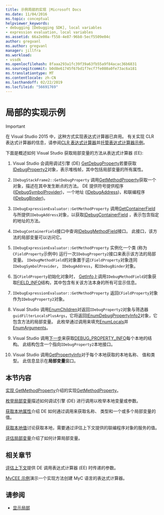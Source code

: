 ```yaml
---
title: 示例局部的实现 |Microsoft Docs
ms.date: 11/04/2016
ms.topic: conceptual
helpviewer_keywords:
- debugging [Debugging SDK], local variables
- expression evaluation, local variables
ms.assetid: 66a2e00a-f558-4e87-96b8-5ecf5509e04c
author: gregvanl
ms.author: gregvanl
manager: jillfra
ms.workload:
- vssdk
ms.openlocfilehash: 8faaa293a1fc39f39a63fb55a9f84acac36b6831
ms.sourcegitcommit: b0d8e61745f67bd1f7ecf7fe080a0fe73ac6a181
ms.translationtype: MT
ms.contentlocale: zh-CN
ms.lasthandoff: 02/22/2019
ms.locfileid: "56691769"
---
```

# <a name="sample-implementation-of-locals"></a>局部的实现示例
> [!IMPORTANT]
>  在 Visual Studio 2015 中，这种方式实现表达式计算器已弃用。 有关实现 CLR 表达式计算器的信息，请参阅[CLR 表达式计算器](https://github.com/Microsoft/ConcordExtensibilitySamples/wiki/CLR-Expression-Evaluators)并[托管表达式计算器示例](https://github.com/Microsoft/ConcordExtensibilitySamples/wiki/Managed-Expression-Evaluator-Sample)。

 下面是概述如何 Visual Studio 获取局部变量的方法从表达式计算器 (EE):

1.  Visual Studio 会调用调试引擎 (DE) [GetDebugProperty](../../extensibility/debugger/reference/idebugstackframe2-getdebugproperty.md)若要获取[IDebugProperty2](../../extensibility/debugger/reference/idebugproperty2.md)对象，表示堆栈帧，其中包括局部变量的所有属性。

2.  `IDebugStackFrame2::GetDebugProperty` 调用[GetMethodProperty](../../extensibility/debugger/reference/idebugexpressionevaluator-getmethodproperty.md)获取一个对象，描述在其中发生断点的方法。 DE 提供符号提供程序 ([IDebugSymbolProvider](../../extensibility/debugger/reference/idebugsymbolprovider.md))，一个地址 ([IDebugAddress](../../extensibility/debugger/reference/idebugaddress.md))，和联编程序 ([IDebugBinder](../../extensibility/debugger/reference/idebugbinder.md))。

3.  `IDebugExpressionEvaluator::GetMethodProperty` 调用[GetContainerField](../../extensibility/debugger/reference/idebugsymbolprovider-getcontainerfield.md)与所提供`IDebugAddress`对象，以获取[IDebugContainerField](../../extensibility/debugger/reference/idebugcontainerfield.md) ，表示包含指定的地址的方法。

4.  `IDebugContainerField`接口中查询[IDebugMethodField](../../extensibility/debugger/reference/idebugmethodfield.md)接口。 此接口，该方法的局部变量可以访问它。

5.  `IDebugExpressionEvaluator::GetMethodProperty` 实例化一个类 (称为`CFieldProperty`示例中) 运行一次`IDebugProperty2`接口来表示该方法的局部变量。 `IDebugMethodField`的对象置于这`CFieldProperty`对象连同`IDebugSymbolProvider`， `IDebugAddress`，和`IDebugBinder`对象。

6.  当`CFieldProperty`初始化对象时， [GetInfo](../../extensibility/debugger/reference/idebugfield-getinfo.md)上调用`IDebugMethodField`对象获取[FIELD_INFO](../../extensibility/debugger/reference/field-info.md)结构，其中包含有关该方法本身的所有可显示信息。

7.  `IDebugExpressionEvaluator::GetMethodProperty` 返回`CFieldProperty`对象作为`IDebugProperty2`对象。

8.  Visual Studio 调用[EnumChildren](../../extensibility/debugger/reference/idebugproperty2-enumchildren.md)对返回`IDebugProperty2`对象与筛选器`guidFilterLocalsPlusArgs`，它将返回[IEnumDebugPropertyInfo2](../../extensibility/debugger/reference/ienumdebugpropertyinfo2.md)对象，它包含方法的局部变量。 此枚举通过调用来填充[EnumLocals](../../extensibility/debugger/reference/idebugmethodfield-enumlocals.md)并[EnumArguments](../../extensibility/debugger/reference/idebugmethodfield-enumarguments.md)。

9. Visual Studio 调用[下一步](../../extensibility/debugger/reference/ienumdebugpropertyinfo2-next.md)来获取[DEBUG_PROPERTY_INFO](../../extensibility/debugger/reference/debug-property-info.md)每个本地的结构。 此结构包含一个指向`IDebugProperty2`本地接口。

10. Visual Studio 调用[GetPropertyInfo](../../extensibility/debugger/reference/idebugproperty2-getpropertyinfo.md)对于每个本地获取的本地名称、 值和类型。 此信息显示在**局部变量**窗口。

## <a name="in-this-section"></a>本节内容
 [实现 GetMethodProperty](../../extensibility/debugger/implementing-getmethodproperty.md)介绍的实现[GetMethodProperty](../../extensibility/debugger/reference/idebugexpressionevaluator-getmethodproperty.md)。

 [枚举局部变量](../../extensibility/debugger/enumerating-locals.md)描述如何调试引擎 (DE) 进行调用以枚举本地变量或参数。

 [获取本地属性](../../extensibility/debugger/getting-local-properties.md)介绍 DE 如何通过调用来获取名称、 类型和一个或多个局部变量的值。

 [获取本地值](../../extensibility/debugger/getting-local-values.md)讨论获取本地，需要通过评估上下文提供的联编程序对象的服务的值。

 [评估局部变量](../../extensibility/debugger/evaluating-locals.md)介绍了如何计算局部变量。

## <a name="related-sections"></a>相关章节
 [评估上下文](../../extensibility/debugger/evaluation-context.md)提供 DE 调用表达式计算器 (EE) 时传递的参数。

 [MyCEE 示例](https://msdn.microsoft.com/library/624a018b-9179-402f-9d48-3aec87b48f4f)演示一个实现方法创建 MyC 语言的表达式计算器。

## <a name="see-also"></a>请参阅
- [显示局部](../../extensibility/debugger/displaying-locals.md)